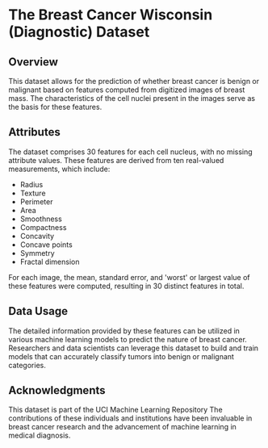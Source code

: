 # The Breast Cancer Wisconsin (Diagnostic) Dataset

## Overview

This dataset allows for the prediction of whether breast cancer is benign or malignant based on features computed from digitized images of breast mass. The characteristics of the cell nuclei present in the images serve as the basis for these features.

## Attributes

The dataset comprises 30 features for each cell nucleus, with no missing attribute values. These features are derived from ten real-valued measurements, which include:

- Radius
- Texture
- Perimeter
- Area
- Smoothness
- Compactness
- Concavity
- Concave points
- Symmetry
- Fractal dimension

For each image, the mean, standard error, and 'worst' or largest value of these features were computed, resulting in 30 distinct features in total.

## Data Usage

The detailed information provided by these features can be utilized in various machine learning models to predict the nature of breast cancer. Researchers and data scientists can leverage this dataset to build and train models that can accurately classify tumors into benign or malignant categories.

## Acknowledgments

This dataset is part of the UCI Machine Learning Repository
The contributions of these individuals and institutions have been invaluable in breast cancer research and the advancement of machine learning in medical diagnosis.
